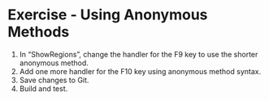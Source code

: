 ﻿# Exercise - Using Anonymous Methods

1.  In “ShowRegions”, change the handler for the F9 key to use the shorter anonymous method.
2.  Add one more handler for the F10 key using anonymous method syntax.
2.	Save changes to Git.
4.  Build and test.

